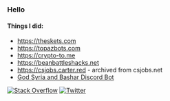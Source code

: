 ### Hello
#### Things I did:
* https://theskets.com
* https://topazbots.com
* https://crypto-to.me
* https://beanbattleshacks.net
* https://csjobs.carter.red - archived from csjobs.net
* [God Syria and Bashar Discord Bot](https://github.com/carter-0/GodSyriaAndBashar-Bot)

[![Stack Overflow](https://img.shields.io/badge/-Stackoverflow-FE7A16?logo=stack-overflow&logoColor=white)](https://stackoverflow.com/users/10981578) [![Twitter](https://img.shields.io/badge/Twitter-%231DA1F2.svg?logo=Twitter&logoColor=white)](https://twitter.com/__carter) 
